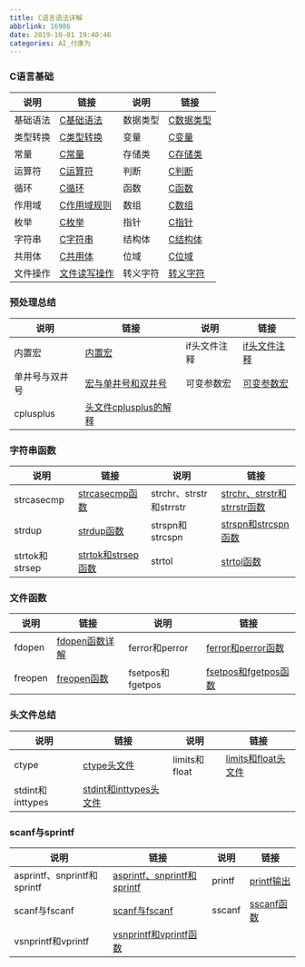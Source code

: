 ```yaml
---
title: C语言语法详解
abbrlink: 16986
date: 2019-10-01 19:40:46
categories: AI_付康为
---
```

### C语言基础

说明     | 链接         | 说明     | 链接
---------|-------------|----------|-----
基础语法 | [C基础语法]   | 数据类型 | [C数据类型]
类型转换 | [C类型转换]   | 变量     | [C变量]
常量     | [C常量]      | 存储类   | [C存储类]
运算符   | [C运算符]    | 判断     | [C判断]
循环     | [C循环]      | 函数     | [C函数]
作用域   | [C作用域规则] | 数组     | [C数组]
枚举     | [C枚举]      | 指针     | [C指针]
字符串   | [C字符串]     | 结构体   | [C结构体]
共用体   | [C共用体]     | 位域     | [C位域]
文件操作 | [文件读写操作] | 转义字符 | [转义字符]

[C基础语法]: https://fukangwei.github.io/C语言语法详解/C基础语法
[C数据类型]: https://fukangwei.github.io/C语言语法详解/C数据类型
[C类型转换]: https://fukangwei.github.io/C语言语法详解/类型转换
[C变量]: https://fukangwei.github.io/C语言语法详解/C变量
[C常量]: https://fukangwei.github.io/C语言语法详解/C常量
[C存储类]: https://fukangwei.github.io/C语言语法详解/C存储类
[C运算符]: https://fukangwei.github.io/C语言语法详解/C运算符
[C判断]: https://fukangwei.github.io/C语言语法详解/C判断
[C循环]: https://fukangwei.github.io/C语言语法详解/C循环
[C函数]: https://fukangwei.github.io/C语言语法详解/C函数
[C作用域规则]: https://fukangwei.github.io/C语言语法详解/C作用域规则
[C数组]: https://fukangwei.github.io/C语言语法详解/C数组
[C枚举]: https://fukangwei.github.io/C语言语法详解/C枚举
[C指针]: https://fukangwei.github.io/C语言语法详解/C指针
[C字符串]: https://fukangwei.github.io/C语言语法详解/C字符串
[C结构体]: https://fukangwei.github.io/C语言语法详解/C结构体
[C共用体]: https://fukangwei.github.io/C语言语法详解/C共用体
[C位域]: https://fukangwei.github.io/C语言语法详解/C位域
[文件读写操作]: https://fukangwei.github.io/C语言语法详解/文件读写操作
[转义字符]: https://fukangwei.github.io/C语言语法详解/转义字符

### 预处理总结

说明          | 链接                  | 说明        | 链接
--------------|-----------------------|-------------|-----
内置宏        | [内置宏]               | if头文件注释 | [if头文件注释]
单井号与双井号 | [宏与单井号和双井号]    | 可变参数宏   | [可变参数宏]
cplusplus     | [头文件cplusplus的解释]

[内置宏]: https://fukangwei.github.io/C语言语法详解/内置宏
[if头文件注释]: https://fukangwei.github.io/C语言语法详解/if头文件注释
[宏与单井号和双井号]: https://fukangwei.github.io/C语言语法详解/宏与单井号和双井号
[可变参数宏]: https://fukangwei.github.io/C语言语法详解/可变参数宏
[头文件cplusplus的解释]: https://fukangwei.github.io/C语言语法详解/头文件cplusplus的解释

### 字符串函数

说明           | 链接                 | 说明                    | 链接
---------------|----------------------|------------------------|-----
strcasecmp     | [strcasecmp函数]     | strchr、strstr和strrstr | [strchr、strstr和strrstr函数]
strdup         | [strdup函数]         | strspn和strcspn         | [strspn和strcspn函数]
strtok和strsep | [strtok和strsep函数] | strtol                  | [strtol函数]

[strcasecmp函数]: https://fukangwei.github.io/C语言语法详解/strcasecmp函数
[strchr、strstr和strrstr函数]: https://fukangwei.github.io/C语言语法详解/strchr、strstr和strrstr函数
[strdup函数]: https://fukangwei.github.io/C语言语法详解/strdup函数
[strspn和strcspn函数]: https://fukangwei.github.io/C语言语法详解/strspn和strcspn函数
[strtok和strsep函数]: https://fukangwei.github.io/C语言语法详解/strtok和strsep函数
[strtol函数]: https://fukangwei.github.io/C语言语法详解/strtol函数

### 文件函数

说明    | 链接             | 说明             | 链接
--------|-----------------|------------------|-----
fdopen  | [fdopen函数详解] | ferror和perror   | [ferror和perror函数]
freopen | [freopen函数]    | fsetpos和fgetpos | [fsetpos和fgetpos函数]

[fdopen函数详解]: https://fukangwei.github.io/C语言语法详解/fdopen函数详解
[ferror和perror函数]: https://fukangwei.github.io/C语言语法详解/ferror和perror函数
[freopen函数]: https://fukangwei.github.io/C语言语法详解/freopen函数
[fsetpos和fgetpos函数]: https://fukangwei.github.io/C语言语法详解/fsetpos和fgetpos函数

### 头文件总结

说明             | 链接                     | 说明          | 链接
-----------------|-------------------------|---------------|-----
ctype            | [ctype头文件]            | limits和float | [limits和float头文件]
stdint和inttypes | [stdint和inttypes头文件]

[ctype头文件]: https://fukangwei.github.io/C语言语法详解/ctype头文件
[limits和float头文件]: https://fukangwei.github.io/C语言语法详解/limits和float头文件
[stdint和inttypes头文件]: https://fukangwei.github.io/C语言语法详解/stdint和inttypes头文件

### scanf与sprintf

说明                        | 链接                          | 说明   | 链接
----------------------------|------------------------------|--------|-----
asprintf、snprintf和sprintf | [asprintf、snprintf和sprintf] | printf | [printf输出]
scanf与fscanf               | [scanf与fscanf]               | sscanf | [sscanf函数]
vsnprintf和vprintf          | [vsnprintf和vprintf函数]

[asprintf、snprintf和sprintf]: https://fukangwei.github.io/C语言语法详解/asprintf、snprintf和sprintf
[printf输出]: https://fukangwei.github.io/C语言语法详解/printf输出
[scanf与fscanf]: https://fukangwei.github.io/C语言语法详解/scanf与fscanf
[sscanf函数]: https://fukangwei.github.io/C语言语法详解/sscanf函数
[vsnprintf和vprintf函数]: https://fukangwei.github.io/C语言语法详解/vsnprintf和vprintf函数